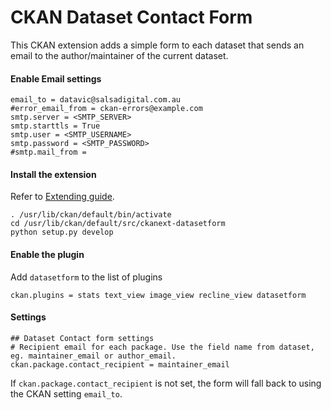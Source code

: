 # CKAN Dataset Contact Form

This CKAN extension adds a simple form to each dataset that sends an email to the author/maintainer of the current dataset.

#### Enable Email settings
```
email_to = datavic@salsadigital.com.au
#error_email_from = ckan-errors@example.com
smtp.server = <SMTP_SERVER>
smtp.starttls = True
smtp.user = <SMTP_USERNAME>
smtp.password = <SMTP_PASSWORD>
#smtp.mail_from =
```

#### Install the extension 
Refer to [Extending guide](http://docs.ckan.org/en/latest/extensions/tutorial.html#installing-the-extension).
```
. /usr/lib/ckan/default/bin/activate
cd /usr/lib/ckan/default/src/ckanext-datasetform
python setup.py develop
```

#### Enable the plugin
Add `datasetform` to the list of plugins
```
ckan.plugins = stats text_view image_view recline_view datasetform
```

#### Settings
```
## Dataset Contact form settings
# Recipient email for each package. Use the field name from dataset, eg. maintainer_email or author_email.
ckan.package.contact_recipient = maintainer_email
```
If `ckan.package.contact_recipient` is not set, the form will fall back to using the CKAN setting `email_to`.
